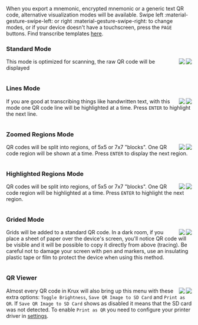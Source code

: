 When you export a mnemonic, encrypted mnemonic or a generic text QR code, alternative visualization modes will be available. Swipe left :material-gesture-swipe-left: or right :material-gesture-swipe-right: to change modes, or if your device doesn't have a touchscreen, press the `PAGE` buttons. Find transcribe templates [here](https://github.com/odudex/krux_binaries/tree/main/templates).

### Standard Mode
<img src="../../../img/maixpy_m5stickv/standard-qr-code-250.png" align="right" class="m5stickv">
<img src="../../../img/maixpy_amigo/standard-qr-code-300.png" align="right" class="amigo">

This mode is optimized for scanning, the raw QR code will be displayed

<div style="clear: both"></div>

### Lines Mode
<img src="../../../img/maixpy_m5stickv/lines-qr-code-250.png" align="right" class="m5stickv">
<img src="../../../img/maixpy_amigo/lines-qr-code-300.png" align="right" class="amigo">

If you are good at transcribing things like handwritten text, with this mode one QR code line will be highlighted at a time. Press `ENTER` to highlight the next line.

<div style="clear: both"></div>

### Zoomed Regions Mode
<img src="../../../img/maixpy_m5stickv/zoomed-qr-code-250.png" align="right" class="m5stickv">
<img src="../../../img/maixpy_amigo/zoomed-qr-code-300.png" align="right" class="amigo">

QR codes will be split into regions, of 5x5 or 7x7 "blocks". One QR code region will be shown at a time. Press `ENTER` to display the next region.

<div style="clear: both"></div>

### Highlighted Regions Mode
<img src="../../../img/maixpy_m5stickv/regions-qr-code-250.png" align="right" class="m5stickv">
<img src="../../../img/maixpy_amigo/regions-qr-code-300.png" align="right" class="amigo">

QR codes will be split into regions, of 5x5 or 7x7 "blocks". One QR code region will be highlighted at a time. Press `ENTER` to highlight the next region.

<div style="clear: both"></div>

### Grided Mode
<img src="../../../img/maixpy_m5stickv/grided-qr-code-250.png" align="right" class="m5stickv">
<img src="../../../img/maixpy_amigo/grided-qr-code-300.png" align="right" class="amigo">

Grids will be added to a standard QR code. In a dark room, if you place a sheet of paper over the device's screen, you'll notice QR code will be visible and it will be possible to copy it directly from above (tracing). Be careful not to damage your screen with pen and markers, use an insulating plastic tape or film to protect the device when using this method.

<div style="clear: both"></div>

### QR Viewer
<img src="../../../img/maixpy_m5stickv/qr-viewer-250.png" align="right" class="m5stickv">
<img src="../../../img/maixpy_amigo/qr-viewer-300.png" align="right" class="amigo">

Almost every QR code in Krux will also bring up this menu with these extra options: `Toggle Brightness`, `Save QR Image to SD Card` and `Print as QR`. If `Save QR Image to SD Card` shows as disabled it means that the SD card was not detected. To enable `Print as QR` you need to configure your printer driver in [settings](../settings.md#printer).

<div style="clear: both"></div>

